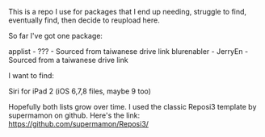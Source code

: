 This is a repo I use for packages that I end up needing, struggle to find, eventually find, then decide to reupload here.

So far I've got one package:

applist - ??? - Sourced from taiwanese drive link
blurenabler - JerryEn - Sourced from a taiwanese drive link

I want to find:

Siri for iPad 2 (iOS 6,7,8 files, maybe 9 too)

Hopefully both lists grow over time.
I used the classic Reposi3 template by supermamon on github. Here's the link: https://github.com/supermamon/Reposi3/
